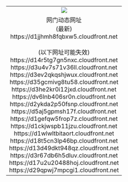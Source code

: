 ﻿<table>
  <tr></tr>
  <tr><td colspan=2 align=center><img src="https://d1jjhmh8fqbxw5.cloudfront.net/Up/oGate.jpg" /></td></tr>
  <tr><td colspan=2 align=center>网门动态网址<br/>(最新)
<br>https://d1jjhmh8fqbxw5.cloudfront.net
<br/><br/>(以下网址可能失效)
<br>https://d14r5tg7gn5nxc.cloudfront.net
<br>https://d3u4v7s71v36ll.cloudfront.net
<br>https://d3ev2qkqshjwux.cloudfront.net
<br>https://d35gcmivg8tu58.cloudfront.net
<br>https://d3he2kr0i12jxd.cloudfront.net
<br>https://dv6lnb406sr0n.cloudfront.net
<br>https://d2ykda2p50fsnp.cloudfront.net
<br>https://d5aj5gpmsh17f.cloudfront.net
<br>https://d1gefqw5frop7z.cloudfront.net
<br>https://d1ckjwspb11jzu.cloudfront.net
<br>https://d1wlwltbitaort.cloudfront.net
<br>https://d18t5cn3lp46bp.cloudfront.net
<br>https://d13d49dkt948qz.cloudfront.net
<br>https://d3r67db6h5dluv.cloudfront.net
<br>https://d17u2u20488hoj.cloudfront.net
<br>https://d29qpwj7mpcgi1.cloudfront.net
    </td>
  </tr>
</table>
